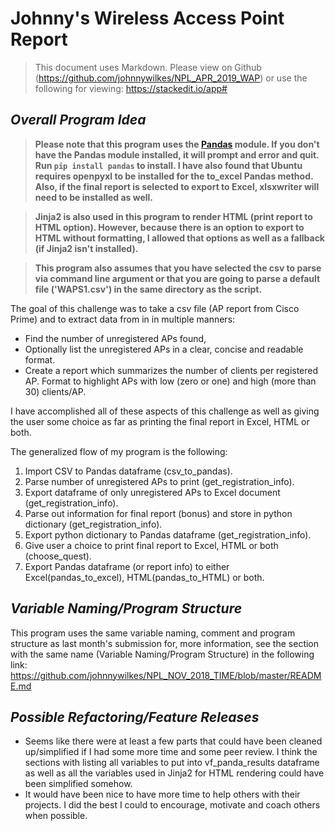 # __Johnny's Wireless Access Point Report__

> This document uses Markdown.  Please view on Github (https://github.com/johnnywilkes/NPL_APR_2019_WAP) or use the following for viewing: https://stackedit.io/app#

## ___Overall Program Idea___

> **Please note that this program uses the [Pandas](http://pandas.pydata.org) module.  If you don't have the Pandas module installed, it will prompt and error and quit.  Run `pip install pandas` to install.  I have also found that Ubuntu requires openpyxl to be installed for the to_excel Pandas method.  Also, if the final report is selected to export to Excel, xlsxwriter will need to be installed as well.**

> **Jinja2 is also used in this program to render HTML (print report to HTML option).  However, because there is an option to export to HTML without formatting, I allowed that options as well as a fallback (if Jinja2 isn't installed).**

> **This program also assumes that you have selected the csv to parse via command line argument or that you are going to parse a default file ('WAPS1.csv') in the same directory as the script.**


The goal of this challenge was to take a csv file (AP report from Cisco Prime) and to extract data from in in multiple manners:
 - Find the number of unregistered  APs found,
 - Optionally list the unregistered  APs in a clear, concise and readable format.
 - Create a report which summarizes the number of clients per registered AP.  Format to highlight APs with low (zero or one) and high (more than 30) clients/AP.
 
I have accomplished all of these aspects of this challenge as well as giving the user some choice as far as printing the final report in Excel, HTML or both.

The generalized flow of my program is the following:

1. Import CSV to Pandas dataframe (csv_to_pandas).
2. Parse number of unregistered APs to print (get_registration_info).
3. Export dataframe of only unregistered APs to Excel document (get_registration_info).
4. Parse out information for final report (bonus) and store in python dictionary (get_registration_info).
5. Export python dictionary to Pandas dataframe (get_registration_info).
6. Give user a choice to print final report to Excel, HTML or both (choose_quest).
7. Export Pandas dataframe (or report info) to either Excel(pandas_to_excel), HTML(pandas_to_HTML) or both.


## ___Variable Naming/Program Structure___

This program uses the same variable naming, comment and program structure as last month's submission for, more information, see the section with the same name (Variable Naming/Program Structure) in the following link:
https://github.com/johnnywilkes/NPL_NOV_2018_TIME/blob/master/README.md


## ___Possible Refactoring/Feature Releases___

 - Seems like there were at least a few parts that could have been cleaned up/simplified if I had some more time and some peer review.  I think the sections with listing all variables to put into vf_panda_results dataframe as well as all the variables used in Jinja2 for HTML rendering could have been simplified somehow.
 - It would have been nice to have more time to help others with their projects. I did the best I could to encourage, motivate and coach others when possible.